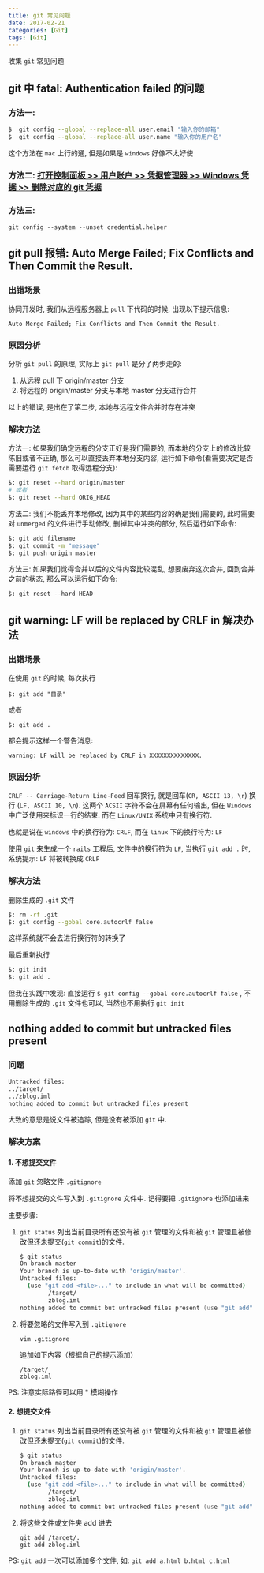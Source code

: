 ```yaml
---
title: git 常见问题
date: 2017-02-21
categories: [Git]
tags: [Git]
---
```


收集 `git` 常见问题

## git 中 fatal: Authentication failed 的问题

### 方法一:

```bash
$  git config --global --replace-all user.email "输入你的邮箱"
$  git config --global --replace-all user.name "输入你的用户名"
```

这个方法在 `mac` 上行的通, 但是如果是 `windows` 好像不太好使

### 方法二: [打开控制面板 >> 用户账户 >> 凭据管理器 >> Windows 凭据 >> 删除对应的 git 凭据](https://blog.csdn.net/qq_34665539/article/details/80408282)

### 方法三:

`git config --system --unset credential.helper`

## git pull 报错: Auto Merge Failed; Fix Conflicts and Then Commit the Result.

### 出错场景

协同开发时, 我们从远程服务器上 `pull` 下代码的时候, 出现以下提示信息:

`Auto Merge Failed; Fix Conflicts and Then Commit the Result.`

### 原因分析

分析 `git pull` 的原理, 实际上 `git pull` 是分了两步走的:

1. 从远程 pull 下 origin/master 分支
2. 将远程的 origin/master 分支与本地 master 分支进行合并

以上的错误, 是出在了第二步, 本地与远程文件合并时存在冲突

### 解决方法

方法一: 如果我们确定远程的分支正好是我们需要的, 而本地的分支上的修改比较陈旧或者不正确, 那么可以直接丢弃本地分支内容, 运行如下命令(看需要决定是否需要运行 `git fetch` 取得远程分支):

```bash
$: git reset --hard origin/master
# 或者
$: git reset --hard ORIG_HEAD
```

方法二: 我们不能丢弃本地修改, 因为其中的某些内容的确是我们需要的, 此时需要对 `unmerged` 的文件进行手动修改, 删掉其中冲突的部分, 然后运行如下命令:

```zsh
$: git add filename
$: git commit -m "message"
$: git push origin master
```

方法三: 如果我们觉得合并以后的文件内容比较混乱, 想要废弃这次合并, 回到合并之前的状态, 那么可以运行如下命令:

`$: git reset --hard HEAD`

## git warning: LF will be replaced by CRLF in 解决办法

### 出错场景

在使用 `git` 的时候, 每次执行

`$: git add "目录"`

或者

`$: git add .`

都会提示这样一个警告消息:

`warning: LF will be replaced by CRLF in XXXXXXXXXXXXXX.`

### 原因分析

`CRLF -- Carriage-Return Line-Feed` 回车换行, 就是回车(`CR, ASCII 13, \r`) 换行 (`LF, ASCII 10, \n`).
这两个 `ACSII` 字符不会在屏幕有任何输出, 但在 `Windows` 中广泛使用来标识一行的结束. 而在 `Linux/UNIX` 系统中只有换行符.

也就是说在 `windows` 中的换行符为: `CRLF`, 而在 `linux` 下的换行符为: `LF`

使用 `git` 来生成一个 `rails` 工程后, 文件中的换行符为 `LF`, 当执行 `git add .` 时, 系统提示: `LF` 将被转换成 `CRLF`

### 解决方法

删除生成的 `.git` 文件

```zsh
$: rm -rf .git
$: git config --gobal core.autocrlf false
```

这样系统就不会去进行换行符的转换了

最后重新执行

```zsh
$: git init
$: git add .
```

但我在实践中发现: 直接运行 `$ git config --gobal core.autocrlf false` , 不用删除生成的 `.git` 文件也可以, 当然也不用执行 `git init`

## nothing added to commit but untracked files present

### 问题

```zsh
Untracked files:
../target/
../zblog.iml
nothing added to commit but untracked files present
```

大致的意思是说文件被追踪, 但是没有被添加 `git` 中.

### 解决方案

#### 1. 不想提交文件

添加 `git` 忽略文件 `.gitignore`

将不想提交的文件写入到 `.gitignore` 文件中. 记得要把 `.gitignore` 也添加进来

主要步骤:

1. `git status` 列出当前目录所有还没有被 `git` 管理的文件和被 `git` 管理且被修改但还未提交(`git commit`)的文件.

    ```zsh
    $ git status
    On branch master
    Your branch is up-to-date with 'origin/master'.
    Untracked files:
      (use "git add <file>..." to include in what will be committed)
            /target/
            zblog.iml
    nothing added to commit but untracked files present (use "git add" to track)
    ```

2. 将要忽略的文件写入到 `.gitignore`

    `vim .gitignore`

    追加如下内容（根据自己的提示添加）

    ```
    /target/
    zblog.iml
    ```

PS: 注意实际路径可以用 \* 模糊操作

#### 2. 想提交文件

1. `git status` 列出当前目录所有还没有被 `git` 管理的文件和被 `git` 管理且被修改但还未提交(`git commit`)的文件.

    ```zsh
    $ git status
    On branch master
    Your branch is up-to-date with 'origin/master'.
    Untracked files:
      (use "git add <file>..." to include in what will be committed)
            /target/
            zblog.iml
    nothing added to commit but untracked files present (use "git add" to track)
    ```

2. 将这些文件或文件夹 add 进去

    ```
    git add /target/.
    git add zblog.iml
    ```

PS: `git add` 一次可以添加多个文件, 如: `git add a.html b.html c.html`
